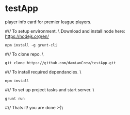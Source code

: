 # testApp
player info card for premier league players.

#// To setup environment. \\
Download and install node here: https://nodejs.org/en/
```shell
npm install -g grunt-cli
```
#// To clone repo. \\
```shell
git clone https://github.com/damianCrow/testApp.git
```
#// To install required dependancies. \\
```shell
npm install
```
#// To set up project tasks and start server. \\
```shell
grunt run
```
#// Thats it! you are done :-)\\
